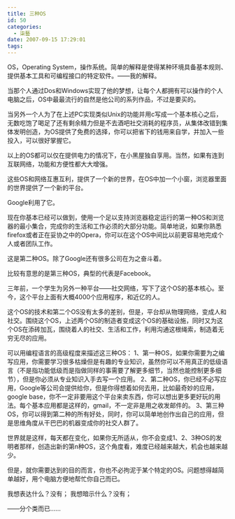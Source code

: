 ```yaml
---
title: 三种OS
id: 50
categories:
  - 柒藝
date: 2007-09-15 17:29:01
tags:
---
```


OS，Operating System，操作系统。简单的解释是使得某种环境具备基本规则、提供基本工具和可编程接口的特定软件。&mdash;&mdash;我的解释。

当那个人通过Dos和Windows实现了他的梦想，让每个人都拥有可以操作的个人电脑之后，OS中最最流行的自然是他公司的系列作品，不过是要买的。

当另外一个人为了在上述PC实现类似Unix的功能并用c写成一个基本核心之后，无数吃饱了喝足了还有剩余精力但是不去酒吧社交消耗的程序员，从集体改错到集体发明创造，为OS提供了免费的选择，你可以把省下的钱用来自学，并加入一些投入，可以很好掌握它。

以上的OS都可以仅在提供电力的情况下，在小黑屋独自享用。当然，如果有连到互联网络，功能和方便性都大大增强。

这些OS和网络互惠互利，提供了一个新的世界，在OS中加一个小窗，浏览器里面的世界提供了一个新的平台。

Google利用了它。

现在你基本已经可以做到，使用一个足以支持浏览器稳定运行的第一种OS和浏览器的最小集合，完成你的生活和工作必须的大部分功能。简单地说，如果你熟悉firefox或者正在妥协之中的Opera，你可以在这个OS中间比以前更容易地完成个人或者团队工作。

这是第二种OS。除了Google还有很多公司在为之奋斗着。

比较有意思的是第三种OS，典型的代表是Facebook。

三年前，一个学生为另外一种平台&mdash;&mdash;社交网络，写下了这个OS的基本核心。至今，这个平台上面有大概4000个应用程序，和近亿的人。

这个OS的技术和第二个OS没有太多的差别，但是，平台却从物理网络，变成人和社交。围绕这个OS，上述两个OS的制造者变成这个OS的基础设施，同时又为这个OS在添砖加瓦，围绕着人的社交、生活和工作，利用沟通这根绳索，制造着无穷无尽的应用。

可以用编程语言的高级程度来描述这三种OS：
1、第一种OS，如果你需要为之编写应用，你需要学习很多枯燥但是有趣的专业知识，虽然你可以不用真正的低级语言（不是指功能低级而是指做同样的事需要了解更多细节，当然也能控制更多细节），但是你必须从专业知识入手去写一个应用。
2、第二种OS，你已经不必写应用，Google等公司会提供给你，但是你得想着如何去用，比如最奇妙的应用，google base，你不一定非要用这个平台来卖东西，你可以想出更多更好玩的用法。每个基本应用都是这样的，gmail，不一定非是用之收发邮件的。
3、第三种OS，你可以得到第二种的所有好处，同时，你可以简单地创作出自己的应用，但是思维角度从干巴巴的机器变成你的社交人群了。

世界就是这样，每天都在变化，如果你无所适从，你不会变成1、2、3种OS的发明者那样，创造出新的第n种OS，这个角度看，难度已经越来越大，机会也越来越少。

但是，就你需要达到的目的而言，你也不必拘泥于某个特定的OS。问题想得越简单越好，用个电脑方便地帮忙你自己而已。

我想表达什么？没有；
我想暗示什么？没有；

&mdash;&mdash;分个类而已&hellip;&hellip;